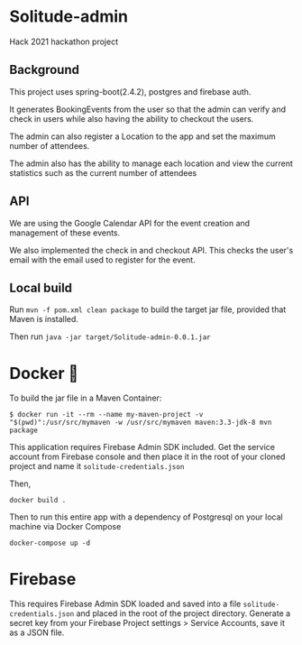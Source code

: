 # Solitude-admin
Hack 2021 hackathon project

## Background

This project uses spring-boot(2.4.2), postgres and firebase auth.

It generates BookingEvents from the user so that the admin can verify and check in users while also having the ability to checkout the users. 

The admin can also register a Location to the app and set the maximum number of attendees.

The admin also has the ability to manage each location and view the current statistics such as the current number of attendees

## API

We are using the Google Calendar API for the event creation and management of these events. 

We also implemented the check in and checkout API. This checks the user's email with the email used to register for the event. 

## Local build

Run `mvn -f pom.xml clean package` to build the target jar file, provided that Maven is installed.

Then run `java -jar target/Solitude-admin-0.0.1.jar`

# Docker :whale:

To build the jar file in a Maven Container:

`$ docker run -it --rm --name my-maven-project -v "$(pwd)":/usr/src/mymaven -w /usr/src/mymaven maven:3.3-jdk-8 mvn package`

This application requires Firebase Admin SDK included. Get the service account from Firebase console and then place it in the root of your cloned project and name it `solitude-credentials.json`

Then,

`docker build .`

Then to run this entire app with a dependency of Postgresql on your local machine via Docker Compose

`docker-compose up -d`

# Firebase

This requires Firebase Admin SDK loaded and saved into a file `solitude-credentials.json` and placed in the root of the project directory. Generate a secret key from your Firebase Project settings > Service Accounts, save it as a JSON file.